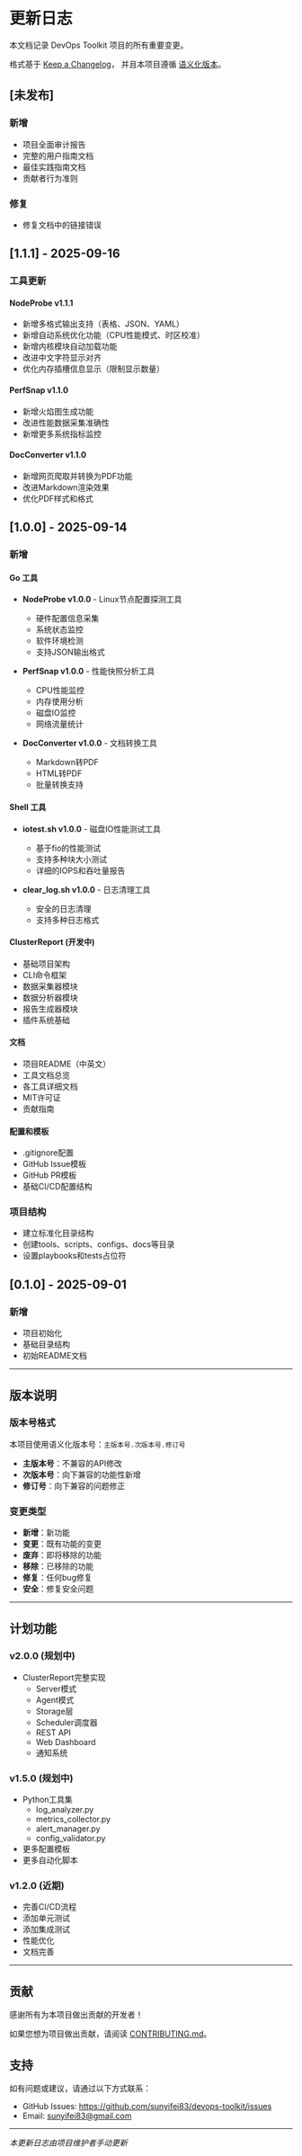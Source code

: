 # 更新日志

本文档记录 DevOps Toolkit 项目的所有重要变更。

格式基于 [Keep a Changelog](https://keepachangelog.com/zh-CN/1.0.0/)，
并且本项目遵循 [语义化版本](https://semver.org/lang/zh-CN/)。

## [未发布]

### 新增
- 项目全面审计报告
- 完整的用户指南文档
- 最佳实践指南文档
- 贡献者行为准则

### 修复
- 修复文档中的链接错误

## [1.1.1] - 2025-09-16

### 工具更新

#### NodeProbe v1.1.1
- 新增多格式输出支持（表格、JSON、YAML）
- 新增自动系统优化功能（CPU性能模式、时区校准）
- 新增内核模块自动加载功能
- 改进中文字符显示对齐
- 优化内存插槽信息显示（限制显示数量）

#### PerfSnap v1.1.0
- 新增火焰图生成功能
- 改进性能数据采集准确性
- 新增更多系统指标监控

#### DocConverter v1.1.0
- 新增网页爬取并转换为PDF功能
- 改进Markdown渲染效果
- 优化PDF样式和格式

## [1.0.0] - 2025-09-14

### 新增

#### Go 工具
- **NodeProbe v1.0.0** - Linux节点配置探测工具
  - 硬件配置信息采集
  - 系统状态监控
  - 软件环境检测
  - 支持JSON输出格式

- **PerfSnap v1.0.0** - 性能快照分析工具
  - CPU性能监控
  - 内存使用分析
  - 磁盘IO监控
  - 网络流量统计

- **DocConverter v1.0.0** - 文档转换工具
  - Markdown转PDF
  - HTML转PDF
  - 批量转换支持

#### Shell 工具
- **iotest.sh v1.0.0** - 磁盘IO性能测试工具
  - 基于fio的性能测试
  - 支持多种块大小测试
  - 详细的IOPS和吞吐量报告

- **clear_log.sh v1.0.0** - 日志清理工具
  - 安全的日志清理
  - 支持多种日志格式

#### ClusterReport (开发中)
- 基础项目架构
- CLI命令框架
- 数据采集器模块
- 数据分析器模块
- 报告生成器模块
- 插件系统基础

#### 文档
- 项目README（中英文）
- 工具文档总览
- 各工具详细文档
- MIT许可证
- 贡献指南

#### 配置和模板
- .gitignore配置
- GitHub Issue模板
- GitHub PR模板
- 基础CI/CD配置结构

### 项目结构
- 建立标准化目录结构
- 创建tools、scripts、configs、docs等目录
- 设置playbooks和tests占位符

## [0.1.0] - 2025-09-01

### 新增
- 项目初始化
- 基础目录结构
- 初始README文档

---

## 版本说明

### 版本号格式
本项目使用语义化版本号：`主版本号.次版本号.修订号`

- **主版本号**：不兼容的API修改
- **次版本号**：向下兼容的功能性新增
- **修订号**：向下兼容的问题修正

### 变更类型
- **新增**：新功能
- **变更**：既有功能的变更
- **废弃**：即将移除的功能
- **移除**：已移除的功能
- **修复**：任何bug修复
- **安全**：修复安全问题

---

## 计划功能

### v2.0.0 (规划中)
- ClusterReport完整实现
  - Server模式
  - Agent模式
  - Storage层
  - Scheduler调度器
  - REST API
  - Web Dashboard
  - 通知系统

### v1.5.0 (规划中)
- Python工具集
  - log_analyzer.py
  - metrics_collector.py
  - alert_manager.py
  - config_validator.py
- 更多配置模板
- 更多自动化脚本

### v1.2.0 (近期)
- 完善CI/CD流程
- 添加单元测试
- 添加集成测试
- 性能优化
- 文档完善

---

## 贡献

感谢所有为本项目做出贡献的开发者！

如果您想为项目做出贡献，请阅读 [CONTRIBUTING.md](CONTRIBUTING.md)。

## 支持

如有问题或建议，请通过以下方式联系：
- GitHub Issues: https://github.com/sunyifei83/devops-toolkit/issues
- Email: sunyifei83@gmail.com

---

*本更新日志由项目维护者手动更新*
